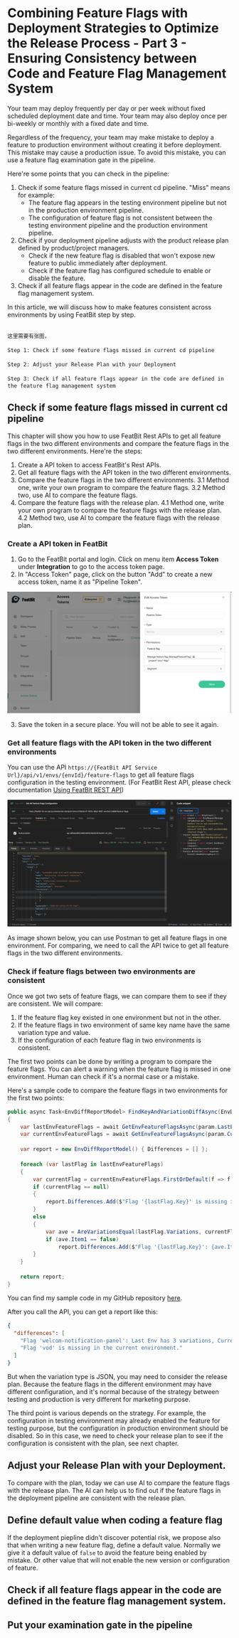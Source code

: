 # Combining Feature Flags with Deployment Strategies to Optimize the Release Process - Part 3 - Ensuring Consistency between Code and Feature Flag Management System

Your team may deploy frequently per day or per week without fixed scheduled deployment date and time. Your team may also deploy once per bi-weekly or monthly with a fixed date and time. 

Regardless of the frequency, your team may make mistake to deploy a feature to production environment without creating it before deployment. This mistake may cause a production issue. To avoid this mistake, you can use a feature flag examination gate in the pipeline. 

Here're some points that you can check in the pipeline:

1. Check if some feature flags missed in current cd pipeline. "Miss" means for example:
   - The feature flag appears in the testing environment pipeline but not in the production environment pipeline.
   - The configuration of feature flag is not consistent between the testing environment pipeline and the production environment pipeline.
2. Check if your deployment pipeline adjusts with the product release plan defined by product/project managers.
   - Check if the new feature flag is disabled that won't expose new feature to public immediately after deployment. 
   - Check if the feature flag has configured schedule to enable or disable the feature.
3. Check if all feature flags appear in the code are defined in the feature flag management system.

In this article, we will discuss how to make features consistent across environments by using FeatBit step by step.


```

这里需要有张图，

Step 1: Check if some feature flags missed in current cd pipeline

Step 2: Adjust your Release Plan with your Deployment

Step 3: Check if all feature flags appear in the code are defined in the feature flag management system

```

## Check if some feature flags missed in current cd pipeline

This chapter will show you how to use FeatBit Rest APIs to get all feature flags in the two different environments and compare the feature flags in the two different environments. Here're the steps:

1. Create a API token to access FeatBit's Rest APIs.
2. Get all feature flags with the API token in the two different environments.
3. Compare the feature flags in the two different environments. 
   3.1 Method one, write your own program to compare the feature flags.
   3.2 Method two, use AI to compare the feature flags.
4. Compare the feature flags with the release plan.
   4.1 Method one, write your own program to compare the feature flags with the release plan.
   4.2 Method two, use AI to compare the feature flags with the release plan.

### Create a API token in FeatBit

1. Go to the FeatBit portal and login. Click on menu item **Access Token** under **Integration** to go to the access token page.
2. In "Access Token" page, click on the button "Add" to create a new access token, name it as "Pipeline Token".

![](../continuous-delivery-practice/assets/optimize-release-process/environment-consistency/create-access-token.png)

3. Save the token in a secure place. You will not be able to see it again.

### Get all feature flags with the API token in the two different environments

You can use the API `https://{FeatBit API Service Url}/api/v1/envs/{envId}/feature-flags` to get all feature flags configuration in the testing environment. (For FeatBit Rest API, please check documentation [Using FeatBit REST API](https://docs.featbit.co/api-docs/using-featbit-rest-api))

![](../continuous-delivery-practice/assets/optimize-release-process/environment-consistency/postman-get-environment-all-feature-flag.png)

As image shown below, you can use Postman to get all feature flags in one environment. For comparing, we need to call the API twice to get all feature flags in the two different environments.

### Check if feature flags between two environments are consistent

Once we got two sets of feature flags, we can compare them to see if they are consistent. We will compare:

1. If the feature flag key existed in one environment but not in the other.
2. If the feature flags in two environment of same key name have the same variation type and value.
3. If the configuration of each feature flag in two environments is consistent.

The first two points can be done by writing a program to compare the feature flags. You can alert a warning when the feature flag is missed in one environment. Human can check if it's a normal case or a mistake. 

Here's a sample code to compare the feature flags in two environments for the first two points:

```csharp
public async Task<EnvDiffReportModel> FindKeyAndVariationDiffAsync(EnvDiffParam param)
{
    var lastEnvFeatureFlags = await GetEnvFeatureFlagsAsync(param.LastEnvironmentId, param.AccessToken);
    var currentEnvFeatureFlags = await GetEnvFeatureFlagsAsync(param.CurrentEnvironmentId, param.AccessToken);

    var report = new EnvDiffReportModel() { Differences = [] };

    foreach (var lastFlag in lastEnvFeatureFlags)
    {
        var currentFlag = currentEnvFeatureFlags.FirstOrDefault(f => f.Key == lastFlag.Key);
        if (currentFlag == null)
        {
            report.Differences.Add($"Flag '{lastFlag.Key}' is missing in the current environment.");
        }
        else
        {
            var ave = AreVariationsEqual(lastFlag.Variations, currentFlag.Variations);
            if (ave.Item1 == false)
                report.Differences.Add($"Flag '{lastFlag.Key}': {ave.Item2}");
        }
    }

    return report;
}
```

You can find my sample code in my GitHub repository [here]().

After you call the API, you can get a report like this:

```json
{
  "differences": [
    "Flag 'welcom-notification-panel': Last Env has 3 variations, Current Env has 2 variations",
    "Flag 'vod' is missing in the current environment."
  ]
}
```

But when the variation type is JSON, you may need to consider the release plan. Because the feature flags in the different environment may have different configuration, and it's normal because of the strategy between testing and production is very different for marketing purpose.

The third point is various depends on the strategy. For example, the configuration in testing environment may already enabled the feature for testing purpose, but the configuration in production environment should be disabled. So in this case, we need to check your release plan to see if the configuration is consistent with the plan, see next chapter.

## Adjust your Release Plan with your Deployment.

To compare with the plan, today we can use AI to compare the feature flags with the release plan. The AI can help us to find out if the feature flags in the deployment pipeline are consistent with the release plan.


## Define default value when coding a feature flag

If the deployment piepline didn't discover potential risk, we propose also that when writing a new feature flag, define a default value. Normally we give it a default value of `false` to avoid the feature being enabled by mistake. Or other value that will not enable the new version or configuration of feature. 

## Check if all feature flags appear in the code are defined in the feature flag management system.

## Put your examination gate in the pipeline





